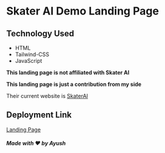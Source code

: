 <h1>Skater AI Demo Landing Page</h1>
<h2>Technology Used</h2>
<ul>
  <li>HTML</li>
  <li>Tailwind-CSS</li>
  <li>JavaScript</li>
</ul>
<p><strong>This landing page is not affiliated with Skater AI</strong></p>
<p><strong>This landing page is just a contribution from my side</strong></p>
<p>Their current website is <a href="https://www.skaterai.com">SkaterAI</a></p>
<h2>Deployment Link</h2> 
<a href="https://landing-page-theta-gules.vercel.app/">Landing Page</a>
<h5>Made with ❤️ by Ayush</h5>
